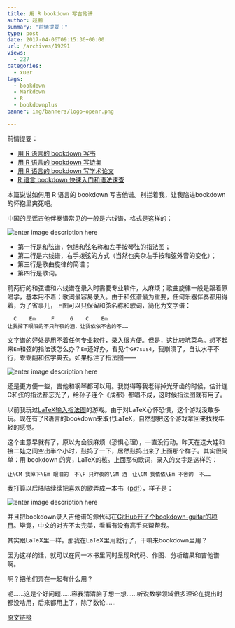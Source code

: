 ```yaml
---
title: 用 R bookdown 写吉他谱
author: 赵鹏
summary: "前情提要："
type: post
date: 2017-04-06T09:15:36+00:00
url: /archives/19291
views:
  - 227
categories:
  - xuer
tags:
  - bookdown
  - Markdown
  - R
  - bookdownplus
banner: img/banners/logo-openr.png

---
```

前情提要：

  * [用 R 语言的 bookdown 写书][1]
  * [用 R 语言的 bookdown 写诗集][2]
  * [用 R 语言的 bookdown 写学术论文][3]
  * [R 语言 bookdown 快速入门和语法速查][4]

本篇说说如何用 R 语言的 bookdown 写吉他谱。别拦着我，让我陷进bookdown的怀抱里爽死吧。

<!--more-->

中国的民谣吉他伴奏谱常见的一般是六线谱，格式是这样的：

![enter image description here][5]

  * 第一行是和弦谱，包括和弦名称和左手按琴弦的指法图；
  * 第二行是六线谱，右手拨弦的方式（当然也夹杂左手按和弦外音的变化）；
  * 第三行是歌曲旋律的简谱；
  * 第四行是歌词。

前两行的和弦谱和六线谱在录入时需要专业软件，太麻烦；歌曲旋律一般是跟着原唱学，基本用不着；歌词最容易录入。由于和弦谱最为重要，任何乐器伴奏都用得着，为了省事儿，上图可以只保留和弦名称和歌词，简化为文字谱：

      C    Em     F     G    C    Em
    让我掉下眼泪的不只昨夜的酒，让我依依不舍的不……
    

文字谱的好处是用不着任何专业软件，录入很方便。但是，这比较坑菜鸟。想不起来`Em`和弦的指法该怎么办？`Em`还好办，看见个`G#7sus4`，我崩溃了，自认水平不行，乖乖翻和弦字典去。如果标注了指法图——

![enter image description here][6]

还是更方便一些，吉他和钢琴都可以用。我觉得等我老得掉光牙齿的时候，估计连C和弦的指法都忘光了，给孙子连个《成都》都唱不成，这时候指法图就有用了。

以前我玩过[LaTeX输入指法图][7]的游戏。由于对LaTeX心怀恐惧，这个游戏没敢多玩。现在有了R语言的bookdown来取代LaTeX，自然想把这个游戏拿回来找找年轻的感觉。

这个主意早就有了，原以为会很麻烦（恐惧心理），一直没行动。昨天在送大娃和接二娃之间空出半个小时，鼓捣了一下，居然鼓捣出来了上面那个样子。其实很简单：用 bookdown 的壳，LaTeX的核。上面那句歌词，录入的文字是这样的：

    让\CM 我掉下\Em 眼泪的　不\F 只昨夜的\GM 酒　让\CM 我依依\Em 不舍的　不……
    

我打算以后陆陆续续把喜欢的歌弄成一本书（[pdf][8]），样子是：

![enter image description here][9]

并且把bookdown录入吉他谱的源代码在[GitHub开了个bookdown-guitar的项目][10]。毕竟，中文的对齐不太完美，看看有没有高手来帮帮我。

其实跟LaTeX里一样。那我在LaTeX里用就行了，干嘛来bookdown里用？

因为这样的话，就可以在同一本书里同时呈现R代码、作图、分析结果和吉他谱啊。

啊？把他们弄在一起有什么用？

呃……这是个好问题……容我清清脑子想一想……听说数学领域很多理论在提出时都没啥用，后来都用上了，除了数论……

 [1]: http://pzhao.org/archives/19122
 [2]: http://pzhao.org/archives/19150
 [3]: http://pzhao.org/archives/19190
 [4]: http://pzhao.org/archives/19141
 [5]: http://pzhao.org/wp-content/uploads/2017/04/chengdu1-.jpg
 [6]: http://pzhao.org/wp-content/uploads/2017/04/chengdu2.png
 [7]: http://pzhao.org/archives/18230
 [8]: https://bookdown.org/baydap/bdguitar/bdguitar.pdf
 [9]: http://pzhao.org/wp-content/uploads/2017/04/img-guitar.png
 [10]: https://github.com/dapengde/bookdown-guitar

[原文链接](http://dapengde.com/archives/19291)

